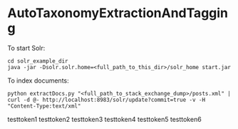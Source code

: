 AutoTaxonomyExtractionAndTagging
================================


To start Solr:

    cd solr_example_dir
    java -jar -Dsolr.solr.home=<full_path_to_this_dir>/solr_home start.jar


To index documents:

    python extractDocs.py "<full_path_to_stack_exchange_dump>/posts.xml" | curl -d @- http://localhost:8983/solr/update?commit=true -v -H "Content-Type:text/xml"

testtoken1
testtoken2
testtoken3
testtoken4
testtoken5
testtoken6

